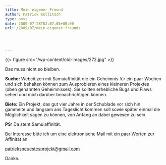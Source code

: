 ```yaml
---
title: Mein eigener Freund
author: Patrick Kollitsch
type: post
date: 2009-07-28T02:07:05+00:00
url: /2009/07/mein-eigener-freund/




---
```

<div class="flickr">
  {{< figure src="/wp-content/old-images/272.jpg" >}} 
  
  <p>
    Das muss nicht so bleiben.
  </p>
</div>

**Suche:** Webcitizen mit Samuiaffinität die ein Geheimnis für ein paar Wochen und sich behalten können zum Ausprobieren eines kleineren Projektes (oben genannten Geheimnisses). Sie sollten erhebliche Bugs und Flaws sehen und mich darüber benachrichtigen können.

**Biete:** Ein Projekt, das gut vier Jahre in der Schublade vor sich hin gammelte und langsam ans Tageslicht kommen soll sowie später einmal die Möglichkeit sagen zu können, von Anfang an dabei gewesen zu sein.

**PS:** Da steht Samuiaffinität.

Bei Interesse bitte ich um eine elektronische Mail mit ein paar Worten zur Affinität an 

<patricksneuestesprojekt@gmail.com>

Danke.